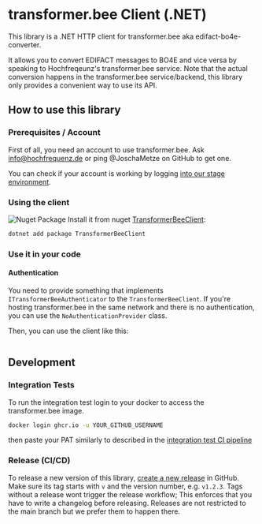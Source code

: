 # transformer.bee Client (.NET)

This library is a .NET HTTP client for transformer.bee aka edifact-bo4e-converter.

It allows you to convert EDIFACT messages to BO4E and vice versa by speaking to Hochfreqeunz's transformer.bee service.
Note that the actual conversion happens in the transformer.bee service/backend, this library only provides a convenient way to use its API.

## How to use this library

### Prerequisites / Account

First of all, you need an account to use transformer.bee.
Ask info@hochfrequenz.de or ping @JoschaMetze on GitHub to get one.

You can check if your account is working by logging [into our stage environment](https://transformerstage.utilibee.io/app/).

### Using the client
![Nuget Package](https://badgen.net/nuget/v/TransformerBeeClient)
Install it from nuget [TransformerBeeClient](https://www.nuget.org/packages/TransformerBeeClient):

```bash
dotnet add package TransformerBeeClient
```

### Use it in your code

#### Authentication
You need to provide something that implements `ITransformerBeeAuthenticator` to the `TransformerBeeClient`.
If you're hosting transformer.bee in the same network and there is no authentication, you can use the `NoAuthenticationProvider` class.

Then, you can use the client like this:

```csharp

```

## Development

### Integration Tests
To run the integration test login to your docker to access the transformer.bee image.

```bash
docker login ghcr.io -u YOUR_GITHUB_USERNAME
```

then paste your PAT similarly to described in the [integration test CI pipeline](.github/workflows/integrationtests.yml)

### Release (CI/CD)
To release a new version of this library, [create a new release](https://github.com/Hochfrequenz/transformer.bee_client.net/releases/new) in GitHub.
Make sure its tag starts with `v` and the version number, e.g. `v1.2.3`.
Tags without a release wont trigger the release workflow; This enforces that you have to write a changelog before releasing.
Releases are not restricted to the main branch but we prefer them to happen there.
